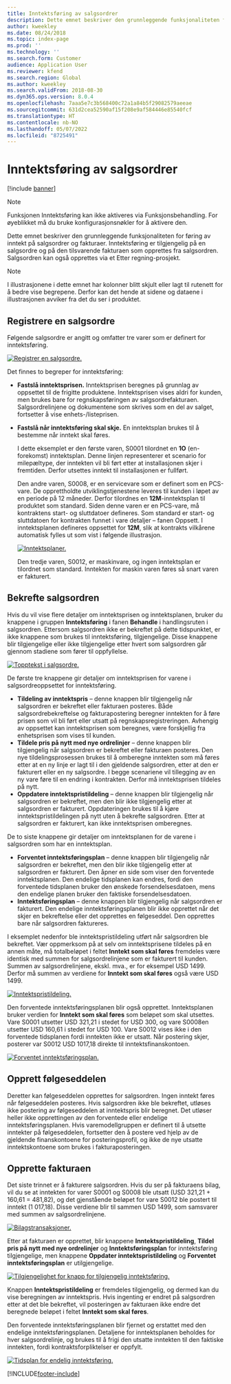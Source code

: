 ```yaml
---
title: Inntektsføring av salgsordrer
description: Dette emnet beskriver den grunnleggende funksjonaliteten for føring av inntekt på salgsordrer og fakturaer. Inntektsføring er tilgjengelig på salgsordren og på den tilsvarende fakturaen som opprettes fra salgsordren.
author: kweekley
ms.date: 08/24/2018
ms.topic: index-page
ms.prod: ''
ms.technology: ''
ms.search.form: Customer
audience: Application User
ms.reviewer: kfend
ms.search.region: Global
ms.author: kweekley
ms.search.validFrom: 2018-08-30
ms.dyn365.ops.version: 8.0.4
ms.openlocfilehash: 7aaa5e7c3b568400c72a1a84b5f29082579aeeae
ms.sourcegitcommit: 631d2cea52590af15f208e9af584446e85540fcf
ms.translationtype: HT
ms.contentlocale: nb-NO
ms.lasthandoff: 05/07/2022
ms.locfileid: "8725491"
---
```

# <a name="revenue-recognition-on-sales-orders"></a>Inntektsføring av salgsordrer

[!include [banner](../includes/banner.md)]

> [!NOTE]
> Funksjonen Inntektsføring kan ikke aktiveres via Funksjonsbehandling. For øyeblikket må du bruke konfigurasjonsnøkler for å aktivere den.

Dette emnet beskriver den grunnleggende funksjonaliteten for føring av inntekt på salgsordrer og fakturaer. Inntektsføring er tilgjengelig på en salgsordre og på den tilsvarende fakturaen som opprettes fra salgsordren. Salgsordren kan også opprettes via et Etter regning-prosjekt.

> [!NOTE]
> I illustrasjonene i dette emnet har kolonner blitt skjult eller lagt til rutenett for å bedre vise begrepene. Derfor kan det hende at sidene og dataene i illustrasjonen avviker fra det du ser i produktet.

## <a name="enter-a-sales-order"></a>Registrere en salgsordre

Følgende salgsordre er angitt og omfatter tre varer som er definert for inntektsføring.

[![Registrer en salgsordre.](./media/revenue-recognition-so-basic-sales-order-header.png)](./media/revenue-recognition-so-basic-sales-order-header.png)

Det finnes to begreper for inntektsføring:

- **Fastslå inntektsprisen.** Inntektsprisen beregnes på grunnlag av oppsettet til de frigitte produktene. Inntektsprisen vises aldri for kunden, men brukes bare for regnskapsføringen av salgsordrefakturaen. Salgsordrelinjene og dokumentene som skrives som en del av salget, fortsetter å vise enhets-/listeprisen.
- **Fastslå når inntektsføring skal skje.** En inntektsplan brukes til å bestemme når inntekt skal føres.

    I dette eksemplet er den første varen, S0001 tilordnet en **1O** (en-forekomst) inntektsplan. Denne linjen representerer et scenario for milepæltype, der inntekten vil bli ført etter at installasjonen skjer i fremtiden. Derfor utsettes inntekt til installasjonen er fullført.

    Den andre varen, S0008, er en servicevare som er definert som en PCS-vare. De opprettholdte utviklingstjenestene leveres til kunden i løpet av en periode på 12 måneder. Derfor tilordnes en **12M**-inntektsplan til produktet som standard. Siden denne varen er en PCS-vare, må kontraktens start- og sluttdatoer defineres. Som standard er start- og sluttdatoen for kontrakten funnet i vare detaljer – fanen Oppsett. I inntektsplanen defineres oppsettet for **12M**, slik at kontrakts vilkårene automatisk fylles ut som vist i følgende illustrasjon.

    [![Inntektsplaner.](./media/revenue-recognition-so-basic-revenue-schedules.png)](./media/revenue-recognition-so-basic-revenue-schedules.png)

    Den tredje varen, S0012, er maskinvare, og ingen inntektsplan er tilordnet som standard. Inntekten for maskin varen føres så snart varen er fakturert.

## <a name="confirm-the-sales-order"></a>Bekrefte salgsordren

Hvis du vil vise flere detaljer om inntektsprisen og inntektsplanen, bruker du knappene i gruppen **Inntektsføring** i fanen **Behandle** i handlingsruten i salgsordren. Ettersom salgsordren ikke er bekreftet på dette tidspunktet, er ikke knappene som brukes til inntektsføring, tilgjengelige. Disse knappene blir tilgjengelige eller ikke tilgjengelige etter hvert som salgsordren går gjennom stadiene som fører til oppfyllelse.

[![Topptekst i salgsordre.](./media/revenue-recognition-so-basic-sales-order-header-02.png)](./media/revenue-recognition-so-basic-sales-order-header-02.png)

De første tre knappene gir detaljer om inntektsprisen for varene i salgsordreoppsettet for inntektsføring.

- **Tildeling av inntektspris** – denne knappen blir tilgjengelig når salgsordren er bekreftet eller fakturaen posteres. Både salgsordrebekreftelse og fakturapostering beregner inntekten for å føre prisen som vil bli ført eller utsatt på regnskapsregistreringen. Avhengig av oppsettet kan inntektsprisen som beregnes, være forskjellig fra enhetsprisen som vises til kunden.
- **Tildele pris på nytt med nye ordrelinjer** – denne knappen blir tilgjengelig når salgsordren er bekreftet eller fakturaen posteres. Den nye tildelingsprosessen brukes til å omberegne inntekten som må føres etter at en ny linje er lagt til i den gjeldende salgsordren, etter at den er fakturert eller en ny salgsordre. I begge scenariene vil tillegging av en ny vare føre til en endring i kontrakten. Derfor må inntektsprisen tildeles på nytt.
- **Oppdatere inntektspristildeling** – denne knappen blir tilgjengelig når salgsordren er bekreftet, men den blir ikke tilgjengelig etter at salgsordren er fakturert. Oppdateringen brukes til å kjøre inntektspristildelingen på nytt uten å bekrefte salgsordren. Etter at salgsordren er fakturert, kan ikke inntektsprisen omberegnes.

De to siste knappene gir detaljer om inntektsplanen for de varene i salgsordren som har en inntektsplan.

- **Forventet inntektsføringsplan** – denne knappen blir tilgjengelig når salgsordren er bekreftet, men den blir ikke tilgjengelig etter at salgsordren er fakturert. Den åpner en side som viser den forventede inntektsplanen. Den endelige tidsplanen kan endres, fordi den forventede tidsplanen bruker den ønskede forsendelsesdatoen, mens den endelige planen bruker den faktiske forsendelsesdatoen.
- **Inntektsføringsplan** – denne knappen blir tilgjengelig når salgsordren er fakturert. Den endelige inntektsføringsplanen blir ikke opprettet når det skjer en bekreftelse eller det opprettes en følgeseddel. Den opprettes bare når salgsordren faktureres.

I eksemplet nedenfor ble inntektspristildeling utført når salgsordren ble bekreftet. Vær oppmerksom på at selv om inntektsprisene tildeles på en annen måte, må totalbeløpet i feltet **Inntekt som skal føres** fremdeles være identisk med summen for salgsordrelinjene som er fakturert til kunden. Summen av salgsordrelinjene, ekskl. mva., er for eksempel USD 1499. Derfor må summen av verdiene for **Inntekt som skal føres** også være USD 1499.

[![Inntektspristildeling.](./media/revenue-recognition-so-basic-revenue-price-allocation.png)](./media/revenue-recognition-so-basic-revenue-price-allocation.png)

Den forventede inntektsføringsplanen blir også opprettet. Inntektsplanen bruker verdien for **Inntekt som skal føres** som beløpet som skal utsettes. Vare S0001 utsetter USD 321,21 i stedet for USD 300, og vare S0008en utsetter USD 160,61 i stedet for USD 100. Vare S0012 vises ikke i den forventede tidsplanen fordi inntekten ikke er utsatt. Når postering skjer, posterer var S0012 USD 1017,18 direkte til inntektsfinanskontoen.

[![Forventet inntektsføringsplan.](./media/revenue-recognition-so-basic-expected-rev-rec-schedule.png)](./media/revenue-recognition-so-basic-expected-rev-rec-schedule.png)

## <a name="create-the-packing-slip"></a>Opprett følgeseddelen

Deretter kan følgeseddelen opprettes for salgsordren. Ingen inntekt føres når følgeseddelen posteres. Hvis salgsordren ikke ble bekreftet, utløses ikke postering av følgeseddelen at inntektspris blir beregnet. Det utløser heller ikke opprettingen av den forventede eller endelige inntektsføringsplanen. Hvis varemodellgruppen er definert til å utsette inntekter på følgeseddelen, fortsetter den å postere ved hjelp av de gjeldende finanskontoene for posteringsprofil, og ikke de nye utsatte inntektskontoene som brukes i fakturaposteringen.

## <a name="create-the-invoice"></a>Opprette fakturaen

Det siste trinnet er å fakturere salgsordren. Hvis du ser på fakturaens bilag, vil du se at inntekten for varer S0001 og S0008 ble utsatt (USD 321,21 + 160,61 = 481,82), og det gjenstående beløpet for vare S0012 ble postert til inntekt (1 017,18). Disse verdiene blir til sammen USD 1499, som samsvarer med summen av salgsordrelinjene.

[![Bilagstransaksjoner.](./media/revenue-recognition-so-voucher-transactions.png)](./media/revenue-recognition-so-voucher-transactions.png)

Etter at fakturaen er opprettet, blir knappene **Inntektspristildeling**, **Tildel pris på nytt med nye ordrelinjer** og **Inntektsføringsplan** for inntektsføring tilgjengelige, men knappene **Oppdater inntektspristildeling** og **Forventet inntektsføringsplan** er utilgjengelige.

[![Tilgjengelighet for knapp for tilgjengelig inntektsføring.](./media/revenue-recognition-so-basic-after-invoice-buttons.png)](./media/revenue-recognition-so-basic-after-invoice-buttons.png)

Knappen **Inntektspristildeling** er fremdeles tilgjengelig, og dermed kan du vise beregningen av inntektspris. Hvis ingenting er endret på salgsordren etter at det ble bekreftet, vil posteringen av fakturaen ikke endre det beregnede beløpet i feltet **Inntekt som skal føres**.

Den forventede inntektsføringsplanen blir fjernet og erstattet med den endelige inntektsføringsplanen. Detaljene for inntektsplanen beholdes for hver salgsordrelinje, og brukes til å frigi den utsatte inntekten til den faktiske inntekten, fordi kontraktsforpliktelser er oppfylt.

[![Tidsplan for endelig inntektsføring.](./media/revenue-recognition-so-revenue-recognition-schedule.png)](./media/revenue-recognition-so-revenue-recognition-schedule.png)


[!INCLUDE[footer-include](../../includes/footer-banner.md)]
